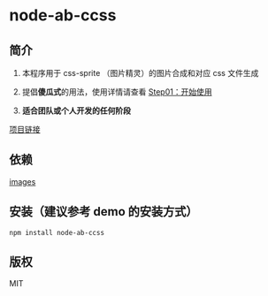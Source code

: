 # node-ab-ccss


## 简介

1. 本程序用于 css-sprite （图片精灵）的图片合成和对应 css 文件生成

1. 提倡**傻瓜式**的用法，使用详情请查看 [Step01：开始使用](https://github.com/abensu/node-ab-ccss/blob/master/doc/010101.md)

1. **适合团队或个人开发的任何阶段**

[项目链接](https://github.com/abensu/node-ab-ccss)


## 依赖

[images](https://github.com/zhangyuanwei/node-images)


## 安装（建议参考 demo 的安装方式）

```
npm install node-ab-ccss
```


## 版权

MIT